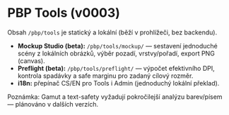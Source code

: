 # PBP Tools (v0003)

Obsah `/pbp/tools` je statický a lokální (běží v prohlížeči, bez backendu).

- **Mockup Studio (beta):** `/pbp/tools/mockup/` — sestavení jednoduché scény z lokálních obrázků, výběr pozadí, vrstvy/pořadí, export PNG (canvas). 
- **Preflight (beta):** `/pbp/tools/preflight/` — výpočet efektivního DPI, kontrola spadávky a safe marginu pro zadaný cílový rozměr. 
- **i18n:** přepínač CS/EN pro Tools i Admin (jednoduchý lokální překlad).

Poznámka: Gamut a text-safety vyžadují pokročilejší analýzu barev/písem — plánováno v dalších verzích.
